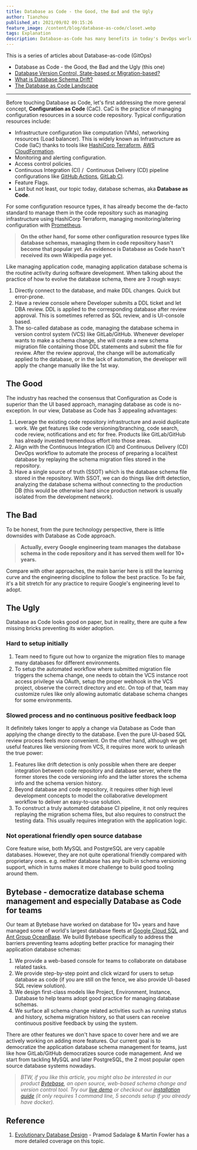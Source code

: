 ```yaml
---
title: Database as Code - the Good, the Bad and the Ugly
author: Tianzhou
published_at: 2021/09/02 09:15:26
feature_image: /content/blog/database-as-code/closet.webp
tags: Explanation
description: Database-as-Code has many benefits in today's DevOps world. However, there exists several missing bricks preventing its wider adoption. We touch many points around Database-as-Code and also explain why Bytebase could help the transition.
---
```


This is a series of articles about Database-as-code (GitOps)

- Database as Code - the Good, the Bad and the Ugly (this one)
- [Database Version Control, State-based or Migration-based?](/blog/database-version-control-state-based-vs-migration-based)
- [What is Database Schema Drift?](/blog/what-is-database-schema-drift)
- [The Database as Code Landscape](/blog/database-as-code-landscape)

---

Before touching Database as Code, let's first addressing the more general concept, **Configuration as Code** (CaC). CaC is the practice of managing configuration resources in a source code repository. Typical configuration resources include:

- Infrastructure configuration like computation (VMs), networking resources (Load balancer). This is widely known as Infrastructure as Code (IaC) thanks to tools like [HashiCorp Terraform](https://www.terraform.io/), [AWS CloudFormation](https://aws.amazon.com/cloudformation/).
- Monitoring and alerting configuration.
- Access control policies.
- Continuous Integration (CI) /  Continuous Delivery (CD) pipeline configurations like [GitHub Actions](https://github.com/features/actions), [GitLab CI](https://docs.gitlab.com/ee/ci/).
- Feature Flags.
- Last but not least, our topic today, database schemas, aka **Database as Code**.

For some configuration resource types, it has already become the de-facto standard to manage them in the code repository such as managing infrastructure using HashiCorp Terraform, managing monitoring/altering configuration with [Prometheus](https://prometheus.io/).

> **On the other hand, for some other configuration resource types like database schemas, managing them in code repository hasn't become that popular yet. An evidence is Database as Code hasn't received its own Wikipedia page yet.**

Like managing application code, managing application database schema is the routine activity during software development. When talking about the practice of how to evolve the database schema, there are 3 rough ways:

1. Directly connect to the database, and make DDL changes. Quick but error-prone.
2. Have a review console where Developer submits a DDL ticket and let DBA review. DDL is applied to the corresponding database after review approval. This is sometimes referred as SQL review, and is UI-console based.
3. The so-called database as code, managing the database schema in version control system (VCS) like GitLab/GitHub. Whenever developer wants to make a schema change, she will create a new schema migration file containing those DDL statements and submit the file for review. After the review approval, the change will be automatically applied to the database, or in the lack of automation, the developer will apply the change manually like the 1st way.

## The Good

The industry has reached the consensus that Configuration as Code is superior than the UI based approach, managing database as code is no-exception. In our view, Database as Code has 3 appealing advantages:

1. Leverage the existing code repository infrastructure and avoid duplicate work. We get features like code versioning/branching, code search, code review, notifications and etc for free. Products like GitLab/GitHub has already invested tremendous effort into those areas.
2. Align with the Continuous Integration (CI) and Continuous Delivery (CD) DevOps workflow to automate the process of preparing a local/test database by replaying the schema migration files stored in the repository.
3. Have a single source of truth (SSOT) which is the database schema file stored in the repository. With SSOT, we can do things like drift detection, analyzing the database schema without connecting to the production DB (this would be otherwise hard since production network is usually isolated from the development network).

## The Bad

To be honest, from the pure technology perspective, there is little downsides with Database as Code approach.

> **Actually, every Google engineering team manages the database schema in the code repository and it has served them well for 10+ years.**

Compare with other approaches, the main barrier here is still the learning curve and the engineering discipline to follow the best practice. To be fair, it's a bit stretch for any practice to require Google's engineering level to adopt.

## The Ugly

Database as Code looks good on paper, but in reality, there are quite a few missing bricks preventing its wider adoption.

### Hard to setup initially

1. Team need to figure out how to organize the migration files to manage many databases for different environments.
2. To setup the automated workflow where submitted migration file triggers the schema change, one needs to obtain the VCS instance root access privilege via OAuth, setup the proper webhook in the VCS project, observe the correct directory and etc. On top of that, team may customize rules like only allowing automatic database schema changes for some environments.

### Slowed process and no continuous positive feedback loop

It definitely takes longer to apply a change via Database as Code than applying the change directly to the database. Even the pure UI-based SQL review process feels more convenient. On the other hand, although we get useful features like versioning from VCS, it requires more work to unleash the true power:

1. Features like drift detection is only possible when there are deeper integration between code repository and database server, where the former stores the code versioning info and the latter stores the schema info and the schema version history.
2. Beyond database and code repository, it requires other high level development concepts to model the collaborative development workflow to deliver an easy-to-use solution.
3. To construct a truly automated database CI pipeline, it not only requires replaying the migration schema files, but also requires to construct the testing data. This usually requires integration with the application logic.

### Not operational friendly open source database

Core feature wise, both MySQL and PostgreSQL are very capable databases. However, they are not quite operational friendly compared with proprietary ones. e.g. neither database has any built-in schema versioning support, which in turns makes it more challenge to build good tooling around them.

## Bytebase - democratize database schema management and especially Database as Code for teams

Our team at Bytebase have worked on database for 10+ years and have managed some of world's largest database fleets at [Google Cloud SQL](https://cloud.google.com/sql) and [Ant Group OceanBase](https://www.oceanbase.com/en). We build Bytebase specifically to address the barriers preventing teams adopting better practice for managing their application database schemas:

1. We provide a web-based console for teams to collaborate on database related tasks.
2. We provide step-by-step point and click wizard for users to setup database as code (if you are still on the fence, we also provide UI-based SQL review solution).
3. We design first-class models like Project, Environment, Instance, Database to help teams adopt good practice for managing database schemas.
4. We surface all schema change related activities such as running status and history, schema migration history, so that users can receive continuous positive feedback by using the system.

There are other features we don't have space to cover here and we are actively working on adding more features. Our current goal is to democratize the application database schema management for teams, just like how GitLab/GitHub democratizes source code management. And we start from tackling MySQL and later PostgreSQL, the 2 most popular open source database systems nowadays.

> _BTW, if you like this article, you might also be interested in our product [Bytebase](https://bytebase.com), an open source, web-based schema change and version control tool. Try our [live demo](https://demo.bytebase.com) or checkout our [installation guide](https://github.com/bytebase/bytebase#installation) (it only requires 1 command line, 5 seconds setup if you already have docker)._

## Reference

1. [Evolutionary Database Design](https://martinfowler.com/articles/evodb.html) - Pramod Sadalage & Martin Fowler has a more detailed coverage on this topic.
